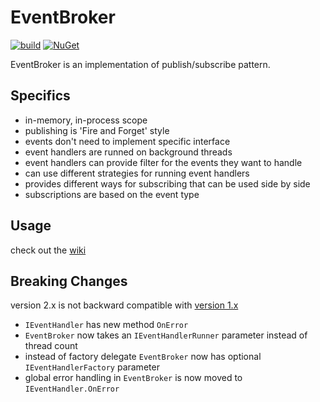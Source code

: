 # EventBroker  
[![build](https://github.com/petar-m/EventBroker/actions/workflows//build.yml/badge.svg)](https://github.com/petar-m/EventBroker/actions)
[![NuGet](https://img.shields.io/nuget/v/M.EventBroker.svg)](https://www.nuget.org/packages/M.EventBroker)  

EventBroker is an implementation of publish/subscribe pattern.  

## Specifics

- in-memory, in-process scope
- publishing is 'Fire and Forget' style  
- events don't need to implement specific interface  
- event handlers are runned on background threads  
- event handlers can provide filter for the events they want to handle
- can use different strategies for running event handlers
- provides different ways for subscribing that can be used side by side
- subscriptions are based on the event type
 

## Usage

check out the [wiki](https://github.com/petar-m/EventBroker/wiki)

## Breaking Changes  

version 2.x is not backward compatible with [version 1.x](https://github.com/petar-m/EventBroker/blob/master/README_v1.md)    

 - `IEventHandler` has new method `OnError`  
 - `EventBroker` now takes an `IEventHandlerRunner` parameter instead of thread count  
 - instead of factory delegate `EventBroker` now has optional `IEventHandlerFactory` parameter  
 - global error handling in `EventBroker` is now moved to `IEventHandler.OnError`
